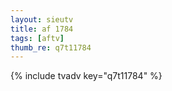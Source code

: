 ```yaml
--- 
layout: sieutv
title: af 1784
tags: [aftv]
thumb_re: q7t11784
---
```

{% include tvadv key="q7t11784" %} 
